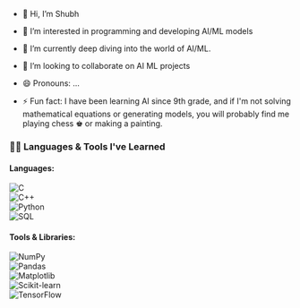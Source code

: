 - 👋 Hi, I’m Shubh
- 👀 I’m interested in programming and developing AI/ML models
- 🌱 I’m currently deep diving into the world of AI/ML.
- 💞️ I’m looking to collaborate on AI ML projects 
  
- 😄 Pronouns: ...
- ⚡ Fun fact: I have been learning AI since 9th grade, and if I'm not solving mathematical equations or generating models, you will probably find me playing chess ♚ or making a painting.

<!---
Xblade9669/Xblade9669 is a ✨ special ✨ repository because its `README.md` (this file) appears on your GitHub profile.
You can click the Preview link to take a look at your changes.
--->
### 🧑‍💻 Languages & Tools I've Learned  
#### Languages:
![C](https://img.shields.io/badge/C-A8B9CC?style=flat&logo=c&logoColor=white)  
![C++](https://img.shields.io/badge/C%2B%2B-00599C?style=flat&logo=c%2B%2B&logoColor=white)  
![Python](https://img.shields.io/badge/Python-3776AB?style=flat&logo=python&logoColor=white)  
![SQL](https://img.shields.io/badge/SQL-4479A1?style=flat&logo=mysql&logoColor=white)  

#### Tools & Libraries:
![NumPy](https://img.shields.io/badge/NumPy-013243?style=flat&logo=numpy&logoColor=white)  
![Pandas](https://img.shields.io/badge/Pandas-150458?style=flat&logo=pandas&logoColor=white)  
![Matplotlib](https://img.shields.io/badge/Matplotlib-003B57?style=flat&logo=matplotlib&logoColor=white)  
![Scikit-learn](https://img.shields.io/badge/Scikit--learn-F7931E?style=flat&logo=scikit-learn&logoColor=white)  
![TensorFlow](https://img.shields.io/badge/TensorFlow-FF6F00?style=flat&logo=tensorflow&logoColor=white)

